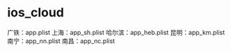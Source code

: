 # ios_cloud 
广铁：app.plist
上海：app_sh.plist
哈尔滨：app_heb.plist
昆明：app_km.plist
南宁：app_nn.plist
南昌：app_nc.plist
